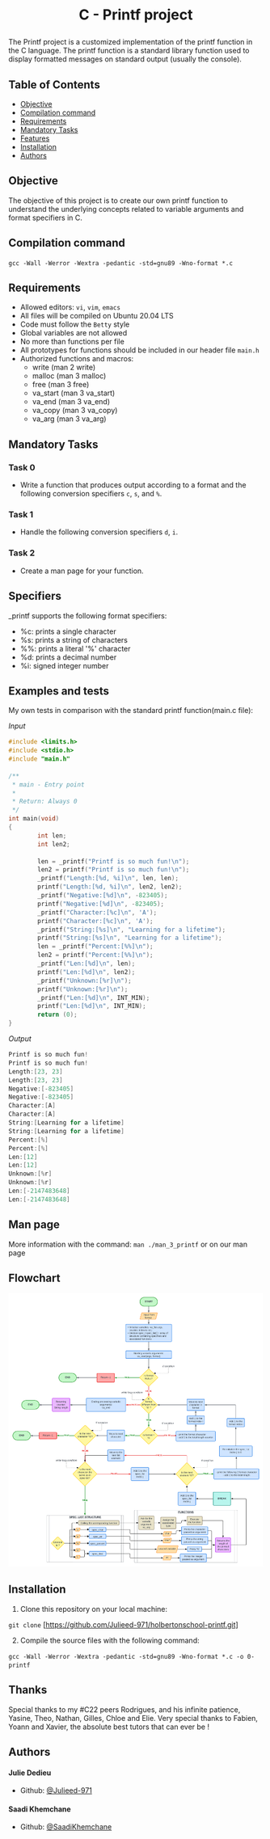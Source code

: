 # <p align="center">C - Printf project</p>

The Printf project is a customized implementation of the printf function in the C language. The printf function is a standard library function used to display formatted messages on standard output (usually the console).

## Table of Contents

-   [Objective](#objective)
-	[Compilation command](#compilation-command)	
-   [Requirements](#requirements)
-   [Mandatory Tasks](#mandatory-tasks)
-   [Features](#features)
-   [Installation](#installation)
-   [Authors](#contributors)

## Objective

The objective of this project is to create our own printf function to understand the underlying concepts related to variable arguments and format specifiers in C.

## Compilation command

`gcc -Wall -Werror -Wextra -pedantic -std=gnu89 -Wno-format *.c`

## Requirements

-	Allowed editors: `vi`, `vim`, `emacs`
-   All files will be compiled on Ubuntu 20.04 LTS
-   Code must follow the `Betty` style
-   Global variables are not allowed
-	No more than  functions per file
-	All prototypes for functions should be included in our header file `main.h`
-   Authorized functions and macros:
	- write (man 2 write)
	- malloc (man 3 malloc)
	- free (man 3 free)
	- va_start (man 3 va_start)
	- va_end (man 3 va_end)
	- va_copy (man 3 va_copy)
	- va_arg (man 3 va_arg)

## Mandatory Tasks

### Task 0
	
-   Write a function that produces output according to a format and the following conversion specifiers `c`, `s`, and `%`.

### Task 1

-   Handle the following conversion specifiers `d`, `i`.

### Task 2

-   Create a man page for your function.

## Specifiers

\_printf supports the following format specifiers:

-   %c: prints a single character
-   %s: prints a string of characters
-	%%: prints a literal '%' character
-   %d: prints a decimal number 
-	%i: signed integer number

## Examples and tests

My own tests in comparison with the standard printf function(main.c file):

*Input*

```c
#include <limits.h>
#include <stdio.h>
#include "main.h"

/**
 * main - Entry point
 *
 * Return: Always 0
 */
int main(void)
{
        int len;
        int len2;

        len = _printf("Printf is so much fun!\n");
        len2 = printf("Printf is so much fun!\n");
        _printf("Length:[%d, %i]\n", len, len);
        printf("Length:[%d, %i]\n", len2, len2);
        _printf("Negative:[%d]\n", -823405);
        printf("Negative:[%d]\n", -823405);
        _printf("Character:[%c]\n", 'A');
        printf("Character:[%c]\n", 'A');
        _printf("String:[%s]\n", "Learning for a lifetime");
        printf("String:[%s]\n", "Learning for a lifetime");
        len = _printf("Percent:[%%]\n");
        len2 = printf("Percent:[%%]\n");
        _printf("Len:[%d]\n", len);
        printf("Len:[%d]\n", len2);
        _printf("Unknown:[%r]\n");
        printf("Unknown:[%r]\n");
        _printf("Len:[%d]\n", INT_MIN);
        printf("Len:[%d]\n", INT_MIN);
        return (0);
}
```

*Output*

```c
Printf is so much fun!
Printf is so much fun!
Length:[23, 23]
Length:[23, 23]
Negative:[-823405]
Negative:[-823405]
Character:[A]
Character:[A]
String:[Learning for a lifetime]
String:[Learning for a lifetime]
Percent:[%]
Percent:[%]
Len:[12]
Len:[12]
Unknown:[%r]
Unknown:[%r]
Len:[-2147483648]
Len:[-2147483648]
```

## Man page
More information with the command: `man ./man_3_printf` or on our man page

## Flowchart

![Image](https://github.com/Julieed-971/holbertonschool-printf/blob/master/Other_files_and_tests/C%20-%20Printf%20flowchart.png)

## Installation

1.  Clone this repository on your local machine:

`git clone` [https://github.com/Julieed-971/holbertonschool-printf.git]

2.  Compile the source files with the following command:

```gcc -Wall -Werror -Wextra -pedantic -std=gnu89 -Wno-format *.c -o 0-printf```

## Thanks

Special thanks to my #C22 peers Rodrigues, and his infinite patience, Yasine, Theo, Nathan, Gilles, Chloe and Elie. 
Very special thanks to Fabien, Yoann and Xavier, the absolute best tutors that can ever be !

## Authors
#### Julie Dedieu
-   Github: [@Julieed-971](https://github.com/Julieed-971)
#### Saadi Khemchane
-   Github: [@SaadiKhemchane](https://github.com/SaadiKhemchane)
